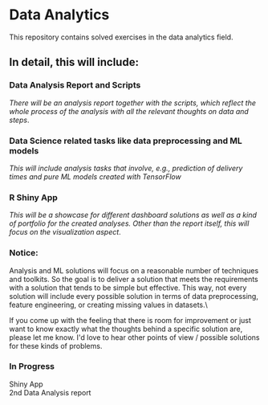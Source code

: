 # Data Analytics
This repository contains solved exercises in the data analytics field.
## In detail, this will include:
### Data Analysis Report and Scripts
*There will be an analysis report together with the scripts, which reflect the whole process of the analysis with  all the relevant thoughts on data and steps*.
### Data Science related tasks like data preprocessing and ML models
*This will include analysis tasks that involve, e.g., prediction of delivery times and pure ML models created with TensorFlow*
### R Shiny App
*This will be a showcase for different dashboard solutions as well as a kind of portfolio for the created analyses. Other than the report itself, this will focus on the visualization aspect*.

### Notice:
Analysis and ML solutions will focus on a reasonable number of techniques and toolkits. So the goal is to deliver a solution that meets the requirements with a solution that tends to be simple but effective. This way, not every solution will include every possible solution in terms of data preprocessing, feature engineering, or creating missing values in datasets.\

If you come up with the feeling that there is room for improvement or just want to know exactly what the thoughts behind a specific solution are, please let me know.
I'd love to hear other points of view / possible solutions for these kinds of problems.

### In Progress
Shiny App\
2nd Data Analysis report



